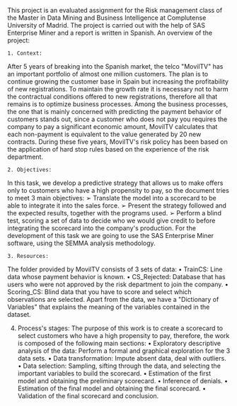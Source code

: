 This project is an evaluated assignment for the Risk management class of the Master in Data Mining and Business Intelligence at Complutense University of Madrid. 
The project is carried out with the help of SAS Enterprise Miner and a report is written in Spanish.
An overview of the project:

    1. Context: 
After 5 years of breaking into the Spanish market, the telco "MovilTV" has an important portfolio of almost one million customers. The plan is to continue growing the customer base in Spain but increasing the profitability of new registrations. To maintain the growth rate it is necessary not to harm the contractual conditions offered to new registrations, therefore all that remains is to optimize business processes. Among the business processes, the one that is mainly concerned with predicting the payment behavior of customers stands out, since a customer who does not pay you requires the company to pay a significant economic amount, MovilTV calculates that each non-payment is equivalent to the value generated by 20 new contracts. During these five years, MovilTV's risk policy has been based on the application of hard stop rules based on the experience of the risk department.

    2. Objectives:
In this task, we develop a predictive strategy that allows us to make offers only to customers who have a high propensity to pay, so the document tries to meet 3 main objectives: 
  ➢ Translate the model into a scorecard to be able to integrate it into the sales force. 
  ➢ Present the strategy followed and the expected results, together with the programs used. 
  ➢ Perform a blind test, scoring a set of data to decide who we would give credit to before integrating the scorecard into the company's production. For the development of this task we are going to use the SAS Enterprise Miner software, using the SEMMA analysis methodology.
  
    3. Resources:
The folder provided by MovilTV consists of 3 sets of data: 
  • TrainCS: Line data whose payment behavior is known. 
  • CS_Rejected: Database that has users who were not approved by the risk department to join the company. 
  • Scoring_CS: Blind data that you have to score and select which observations are selected. 
Apart from the data, we have a "Dictionary of Variables" that explains the meaning of the variables contained in the dataset.

  4. Process's stages:
The purpose of this work is to create a scorecard to select customers who have a high propensity to pay, therefore, the work is composed of the following main sections:
• Exploratory descriptive analysis of the data: Perform a formal and graphical exploration for the 3 data sets.
• Data transformation: Impute absent data, deal with outliers. 
• Data selection: Sampling, sifting through the data, and selecting the important variables to build the scorecard.
• Estimation of the first model and obtaining the preliminary scorecard.
• Inference of denials.
• Estimation of the final model and obtaining the final scorecard.
• Validation of the final scorecard and conclusion.

  
